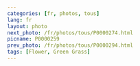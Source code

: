 ```yaml
---
categories: [fr, photos, tous]
lang: fr
layout: photo
next_photo: /fr/photos/tous/P0000274.html
picname: P0000259
prev_photo: /fr/photos/tous/P0000294.html
tags: [Flower, Green Grass]
---
```

